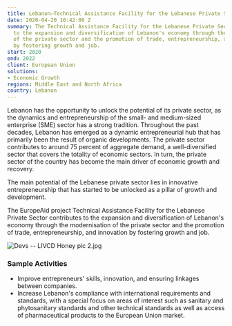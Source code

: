 ```yaml
---
title: Lebanon—Technical Assistance Facility for the Lebanese Private Sector
date: 2020-04-20 10:42:00 Z
summary: The Technical Assistance Facility for the Lebanese Private Sector contributes
  to the expansion and diversification of Lebanon's economy through the modernisation
  of the private sector and the promotion of trade, entrepreneurship, and innovation
  by fostering growth and job.
start: 2020
end: 2022
client: European Union
solutions:
- Economic Growth
regions: Middle East and North Africa
country: Lebanon
---
```


Lebanon has the opportunity to unlock the potential of its private sector, as the dynamics and entrepreneurship of the small- and medium-sized enterprise (SME) sector has a strong tradition. Throughout the past decades, Lebanon has emerged as a dynamic entrepreneurial hub that has primarily been the result of organic developments. The private sector contributes to around 75 percent of aggregate demand, a well-diversified sector that covers the totality of economic sectors. In turn, the private sector of the country has become the main driver of economic growth and recovery.

The main potential of the Lebanese private sector lies in innovative entrepreneurship that has started to be unlocked as a pillar of growth and development. 

The EuropeAid project Technical Assistance Facility for the Lebanese Private Sector contributes to the expansion and diversification of Lebanon's economy through the modernisation of the private sector and the promotion of trade, entrepreneurship, and innovation by fostering growth and job.

![Devs -- LIVCD Honey pic 2.jpg](/uploads/Devs%20--%20LIVCD%20Honey%20pic%202.jpg)

### Sample Activities

* Improve entrepreneurs' skills, innovation, and ensuring linkages between companies.
* Increase Lebanon's compliance with international requirements and standards, with a special focus on areas of interest such as sanitary and phytosanitary standards and other technical standards as well as access of pharmaceutical products to the European Union market.